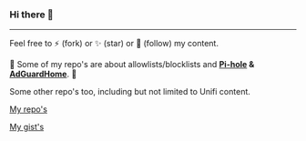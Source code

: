 ### Hi there 👋

----

Feel free to ⚡ (fork) or ✨ (star) or 👯 (follow) my content.



🌱 Some of my repo's are about allowlists/blocklists and <b>[Pi-hole](pi-hole) & [AdGuardHome](AdGuardHome)</b>. 🌱

Some other repo's too, including but not limited to Unifi content.


[My repo's](https://github.com/lz-eng?tab=repositories) 

[My gist's](https://gist.github.com/lz-eng)



 

<!-- original
**lz-eng/lz-eng** is a ✨ _special_ ✨ repository because its `README.md` (this file) appears on your GitHub profile.

Here are some ideas to get you started:

- 🔭 I’m currently working on ...
- 🌱 I’m currently learning ...
- 👯 I’m looking to collaborate on ...
- 🤔 I’m looking for help with ...
- 💬 Ask me about ...
- 📫 How to reach me: ...
- 😄 Pronouns: ...
- ⚡ Fun fact: ...
-->

